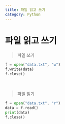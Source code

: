 ```yaml
---
title: 파일 읽고 쓰기
category: Python
---
```


# 파일 읽고 쓰기

> 파일 쓰기

```python
f = open("data.txt", "w")
f.write(data)
f.close()
```

<br>

> 파일 읽기

```python
f = open("data.txt", "r")
data = f.read()
print(data)
f.close()
```
